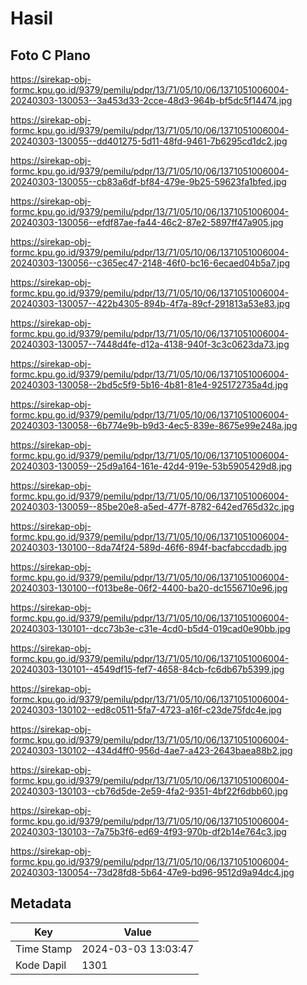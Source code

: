 # Hasil

## Foto C Plano

https://sirekap-obj-formc.kpu.go.id/9379/pemilu/pdpr/13/71/05/10/06/1371051006004-20240303-130053--3a453d33-2cce-48d3-964b-bf5dc5f14474.jpg

https://sirekap-obj-formc.kpu.go.id/9379/pemilu/pdpr/13/71/05/10/06/1371051006004-20240303-130055--dd401275-5d11-48fd-9461-7b6295cd1dc2.jpg

https://sirekap-obj-formc.kpu.go.id/9379/pemilu/pdpr/13/71/05/10/06/1371051006004-20240303-130055--cb83a6df-bf84-479e-9b25-59623fa1bfed.jpg

https://sirekap-obj-formc.kpu.go.id/9379/pemilu/pdpr/13/71/05/10/06/1371051006004-20240303-130056--efdf87ae-fa44-46c2-87e2-5897ff47a905.jpg

https://sirekap-obj-formc.kpu.go.id/9379/pemilu/pdpr/13/71/05/10/06/1371051006004-20240303-130056--c365ec47-2148-46f0-bc16-6ecaed04b5a7.jpg

https://sirekap-obj-formc.kpu.go.id/9379/pemilu/pdpr/13/71/05/10/06/1371051006004-20240303-130057--422b4305-894b-4f7a-89cf-291813a53e83.jpg

https://sirekap-obj-formc.kpu.go.id/9379/pemilu/pdpr/13/71/05/10/06/1371051006004-20240303-130057--7448d4fe-d12a-4138-940f-3c3c0623da73.jpg

https://sirekap-obj-formc.kpu.go.id/9379/pemilu/pdpr/13/71/05/10/06/1371051006004-20240303-130058--2bd5c5f9-5b16-4b81-81e4-925172735a4d.jpg

https://sirekap-obj-formc.kpu.go.id/9379/pemilu/pdpr/13/71/05/10/06/1371051006004-20240303-130058--6b774e9b-b9d3-4ec5-839e-8675e99e248a.jpg

https://sirekap-obj-formc.kpu.go.id/9379/pemilu/pdpr/13/71/05/10/06/1371051006004-20240303-130059--25d9a164-161e-42d4-919e-53b5905429d8.jpg

https://sirekap-obj-formc.kpu.go.id/9379/pemilu/pdpr/13/71/05/10/06/1371051006004-20240303-130059--85be20e8-a5ed-477f-8782-642ed765d32c.jpg

https://sirekap-obj-formc.kpu.go.id/9379/pemilu/pdpr/13/71/05/10/06/1371051006004-20240303-130100--8da74f24-589d-46f6-894f-bacfabccdadb.jpg

https://sirekap-obj-formc.kpu.go.id/9379/pemilu/pdpr/13/71/05/10/06/1371051006004-20240303-130100--f013be8e-06f2-4400-ba20-dc1556710e96.jpg

https://sirekap-obj-formc.kpu.go.id/9379/pemilu/pdpr/13/71/05/10/06/1371051006004-20240303-130101--dcc73b3e-c31e-4cd0-b5d4-019cad0e90bb.jpg

https://sirekap-obj-formc.kpu.go.id/9379/pemilu/pdpr/13/71/05/10/06/1371051006004-20240303-130101--4549df15-fef7-4658-84cb-fc6db67b5399.jpg

https://sirekap-obj-formc.kpu.go.id/9379/pemilu/pdpr/13/71/05/10/06/1371051006004-20240303-130102--ed8c0511-5fa7-4723-a16f-c23de75fdc4e.jpg

https://sirekap-obj-formc.kpu.go.id/9379/pemilu/pdpr/13/71/05/10/06/1371051006004-20240303-130102--434d4ff0-956d-4ae7-a423-2643baea88b2.jpg

https://sirekap-obj-formc.kpu.go.id/9379/pemilu/pdpr/13/71/05/10/06/1371051006004-20240303-130103--cb76d5de-2e59-4fa2-9351-4bf22f6dbb60.jpg

https://sirekap-obj-formc.kpu.go.id/9379/pemilu/pdpr/13/71/05/10/06/1371051006004-20240303-130103--7a75b3f6-ed69-4f93-970b-df2b14e764c3.jpg

https://sirekap-obj-formc.kpu.go.id/9379/pemilu/pdpr/13/71/05/10/06/1371051006004-20240303-130054--73d28fd8-5b64-47e9-bd96-9512d9a94dc4.jpg


## Metadata

| Key        | Value               |
| ---------- | ------------------- |
| Time Stamp | 2024-03-03 13:03:47 |
| Kode Dapil | 1301                |



